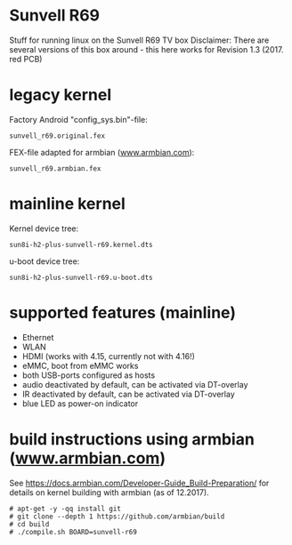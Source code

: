 # Sunvell R69
Stuff for running linux on the Sunvell R69 TV box
Disclaimer: There are several versions of this box around - this here works for Revision 1.3 (2017. red PCB)

# legacy kernel

Factory Android "config_sys.bin"-file:

```sunvell_r69.original.fex```

FEX-file adapted for armbian (www.armbian.com):

```sunvell_r69.armbian.fex```

# mainline kernel 

Kernel device tree:

```sun8i-h2-plus-sunvell-r69.kernel.dts```

u-boot device tree:

```sun8i-h2-plus-sunvell-r69.u-boot.dts```

# supported features (mainline)

- Ethernet
- WLAN
- HDMI (works with 4.15, currently not with 4.16!)
- eMMC, boot from eMMC works
- both USB-ports configured as hosts
- audio deactivated by default, can be activated via DT-overlay
- IR deactivated by default, can be activated via DT-overlay
- blue LED as power-on indicator

# build instructions using armbian (www.armbian.com)

See https://docs.armbian.com/Developer-Guide_Build-Preparation/ for details on kernel building with armbian (as of 12.2017).
```
# apt-get -y -qq install git
# git clone --depth 1 https://github.com/armbian/build
# cd build
# ./compile.sh BOARD=sunvell-r69
```


